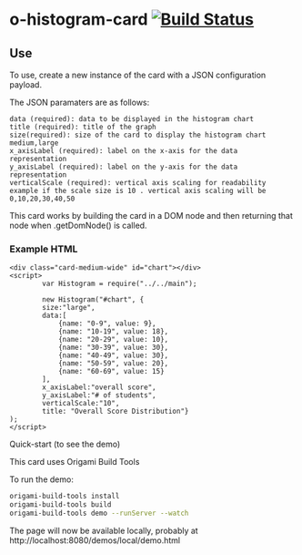 # o-histogram-card [![Build Status](https://travis-ci.org/Pearson-Higher-Ed/o-histogram-card.svg)](https://travis-ci.org/Pearson-Higher-Ed/o-histogram-card)

## Use

To use, create a new instance of the card with a JSON configuration payload.

The JSON paramaters are as follows:

	data (required): data to be displayed in the histogram chart
    title (required): title of the graph
    size(required): size of the card to display the histogram chart medium,large
  	x_axisLabel (required): label on the x-axis for the data representation 
   	y_axisLabel (required): label on the y-axis for the data representation
   	verticalScale (required): vertical axis scaling for readability example if the scale size is 10 . vertical axis scaling will be 0,10,20,30,40,50
This card works by building the card in a DOM node and then returning that node when .getDomNode() is called.

### Example HTML
	<div class="card-medium-wide" id="chart"></div>
	<script>
			var Histogram = require("../../main");

			new Histogram("#chart", {
			size:"large",
			data:[
				{name: "0-9", value: 9},
				{name: "10-19", value: 18},
				{name: "20-29", value: 10},
				{name: "30-39", value: 30},
				{name: "40-49", value: 30},
				{name: "50-59", value: 20},
				{name: "60-69", value: 15}
			],
			x_axisLabel:"overall score",
			y_axisLabel:"# of students",
			verticalScale:"10",
			title: "Overall Score Distribution"}
	);
	</script>

Quick-start (to see the demo)

This card uses Origami Build Tools

To run the demo:
```bash
origami-build-tools install
origami-build-tools build
origami-build-tools demo --runServer --watch
```
The page will now be available locally, probably at http://localhost:8080/demos/local/demo.html
